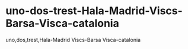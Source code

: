 # uno-dos-trest-Hala-Madrid-Viscs-Barsa-Visca-catalonia
uno,dos,trest,Hala-Madrid Viscs-Barsa Visca-catalonia
